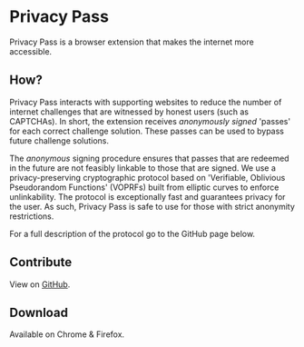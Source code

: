 # Privacy Pass

Privacy Pass is a browser extension that makes the internet more accessible.

## How?

Privacy Pass interacts with supporting websites to reduce the number of internet challenges that are witnessed by honest users (such as CAPTCHAs). In short, the extension receives *anonymously signed* 'passes' for each correct challenge solution. These passes can be used to bypass future challenge solutions.

The *anonymous* signing procedure ensures that passes that are redeemed in the future are not feasibly linkable to those that are signed. We use a privacy-preserving cryptographic protocol based on 'Verifiable, Oblivious Pseudorandom Functions' (VOPRFs) built from elliptic curves to enforce unlinkability. The protocol is exceptionally fast and guarantees privacy for the user. As such, Privacy Pass is safe to use for those with strict anonymity restrictions. 

For a full description of the protocol go to the GitHub page below.

## Contribute

View on [GitHub](https://github.com/privacypass/challenge-bypass-extension).

## Download

Available on Chrome & Firefox.
